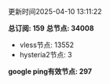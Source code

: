 更新时间2025-04-10 13:11:22

**总订阅: 159**
**总节点: 34008**
- vless节点: 13552
- hysteria2节点: 3

**google ping有效节点: 297**
